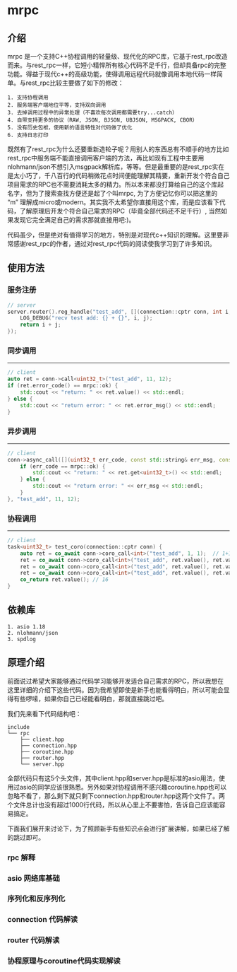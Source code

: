 # mrpc

## 介绍

mrpc 是一个支持C++协程调用的轻量级、现代化的RPC库，它基于rest_rpc改造而来。与rest_rpc一样，它短小精悍所有核心代码不足千行，但却具备rpc的完整功能。得益于现代c++的高级功能，使得调用远程代码就像调用本地代码一样简单。与rest_rpc比较主要做了如下的修改：

    1. 支持协程调用
    2. 服务端客户端地位平等，支持双向调用
    3. 去掉调用过程中的异常处理（不喜欢每次调用都需要try...catch）
    4. 自带支持更多的协议（RAW, JSON, BJSON, UBJSON, MSGPACK, CBOR）
    5. 没有历史包袱，使用新的语言特性对代码做了优化
    6. 支持日志打印

既然有了rest_rpc为什么还要重新造轮子呢？用别人的东西总有不顺手的地方比如rest_rpc中服务端不能直接调用客户端的方法，再比如现有工程中主要用nlohmann/json不想引入msgpack解析库，等等。但是最重要的是rest_rpc实在是太小巧了，千八百行的代码稍微花点时间便能理解其精要，重新开发个符合自己项目需求的RPC也不需要消耗太多的精力。所以本来都没打算给自己的这个库起名字，但为了搜索查找方便还是起了个叫mrpc, 为了方便记忆你可以把这里的 “m” 理解成micro或modern。其实我不太希望你直接用这个库，而是应该看下代码，了解原理后开发个符合自己需求的RPC（毕竟全部代码还不足千行）, 当然如果发现它完全满足自己的需求那就直接用吧:)。

代码虽少，但是绝对有值得学习的地方，特别是对现代c++知识的理解。这里要非常感谢rest_rpc的作者，通过对rest_rpc代码的阅读使我学习到了许多知识。

## 使用方法

### 服务注册

```cpp
// server
server.router().reg_handle("test_add", [](connection::cptr conn, int i, int j) {
    LOG_DEBUG("recv test add: {} + {}", i, j);
    return i + j;
});
```

### 同步调用
---

```cpp
// client
auto ret = conn->call<uint32_t>("test_add", 11, 12);
if (ret.error_code() == mrpc::ok) {
    std::cout << "return: " << ret.value() << std::endl;
} else {
    std::cout << "return error: " << ret.error_msg() << std::endl;
}
```

### 异步调用
---

```cpp
// client
conn->async_call([](uint32_t err_code, const std::string& err_msg, const nlohmann::json& ret){
    if (err_code == mrpc::ok) {
        std::cout << "return: " << ret.get<uint32_t>() << std::endl;
    } else {
        std::cout << "return error: " << err_msg << std::endl;
    }
}, "test_add", 11, 12);
```

### 协程调用
---

```cpp
// client
task<uint32_t> test_coro(connection::cptr conn) {
    auto ret = co_await conn->coro_call<int>("test_add", 1, 1);  // 1+1
    ret = co_await conn->coro_call<int>("test_add", ret.value(), ret.value()); // 2+2
    ret = co_await conn->coro_call<int>("test_add", ret.value(), ret.value()); // 4+4
    ret = co_await conn->coro_call<int>("test_add", ret.value(), ret.value()); // 8+8
    co_return ret.value(); // 16
}
```

## 依赖库

    1. asio 1.18
    2. nlohmann/json
    3. spdlog

## 原理介绍

前面说过希望大家能够通过代码学习能够开发适合自己需求的RPC，所以我想在这里详细的介绍下这些代码。因为我希望即使是新手也能看得明白，所以可能会显得有些啰嗦，如果你自己已经能看明白，那就直接跳过吧。

我们先来看下代码结构吧：
```
include
└── rpc
    ├── client.hpp
    ├── connection.hpp
    ├── coroutine.hpp
    ├── router.hpp
    └── server.hpp
```
全部代码只有这5个头文件，其中client.hpp和server.hpp是标准的asio用法，使用过asio的同学应该很熟悉。另外如果对协程调用不感兴趣coroutine.hpp也可以忽略不看了，那么剩下就只剩下connection.hpp和router.hpp这两个文件了。两个文件总计也没有超过1000行代码，所以从心里上不要害怕，告诉自己应该能容易搞定。

下面我们展开来讨论下，为了照顾新手有些知识点会进行扩展讲解，如果已经了解的跳过即可。

### rpc 解释
### asio 网络库基础
### 序列化和反序列化
### connection 代码解读
### router 代码解读
### 协程原理与coroutine代码实现解读

